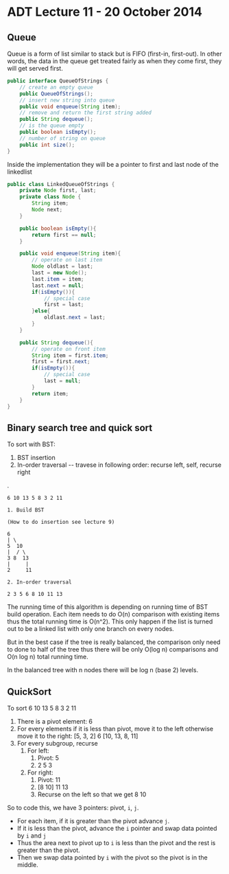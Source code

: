 # ADT Lecture 11 - 20 October 2014

## Queue

Queue is a form of list similar to stack but is FIFO (first-in, first-out). In other words, the data in the queue get treated fairly as when they come first, they will get served first.

```java
public interface QueueOfStrings {
	// create an empty queue
	public QueueOfStrings();
	// insert new string into queue
	public void enqueue(String item);
	// remove and return the first string added
	public String dequeue();
	// is the queue empty
	public boolean isEmpty();
	// number of string on queue
	public int size();
}
```

Inside the implementation they will be a pointer to first and last node of the linkedlist

```java
public class LinkedQueueOfStrings {
	private Node first, last;
	private class Node {
		String item;
		Node next;
	}

	public boolean isEmpty(){
		return first == null;
	}

	public void enqueue(String item){
		// operate on last item
		Node oldlast = last;
		last = new Node();
		last.item = item;
		last.next = null;
		if(isEmpty()){
			// special case
			first = last;
		}else{
			oldlast.next = last;
		}
	}

	public String dequeue(){
		// operate on front item
		String item = first.item;
		first = first.next;
		if(isEmpty()){
			// special case
			last = null;
		}
		return item;
	}
}
```

## Binary search tree and quick sort

To sort with BST:

1. BST insertion
2. In-order traversal -- travese in following order: recurse left, self, recurse right

.

	6 10 13 5 8 3 2 11

	1. Build BST

	(How to do insertion see lecture 9)

	6
	| \
	5  10
	|  / \
	3 8  13
	|     |
	2     11

	2. In-order traversal

	2 3 5 6 8 10 11 13

The running time of this algorithm is depending on running time of BST build operation. Each item needs to do O(n) comparison with existing items thus the total running time is O(n^2). This only happen if the list is turned out to be a linked list with only one branch on every nodes.

But in the best case if the tree is really balanced, the comparison only need to done to half of the tree thus there will be only O(log n) comparisons and O(n log n) total running time.

In the balanced tree with n nodes there will be log n (base 2) levels.

## QuickSort

To sort 6 10 13 5 8 3 2 11

1. There is a pivot element: 6
2. For every elements if it is less than pivot, move it to the left otherwise move it to the right: [5, 3, 2] 6 [10, 13, 8, 11]
3. For every subgroup, recurse
   1. For left:
       1. Pivot: 5
       2. 2 5 3
   2. For right:
       1. Pivot: 11
       2. [8 10] 11 13
       3. Recurse on the left so that we get 8 10

So to code this, we have 3 pointers: pivot, `i`, `j`.

- For each item, if it is greater than the pivot advance `j`.
- If it is less than the pivot, advance the `i` pointer and swap data pointed by `i` and `j`
- Thus the area next to pivot up to `i` is less than the pivot and the rest is greater than the pivot.
- Then we swap data pointed by `i` with the pivot so the pivot is in the middle.

